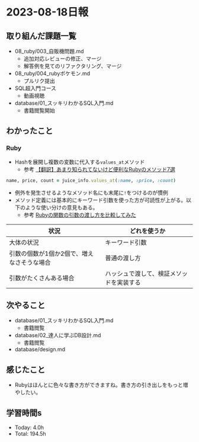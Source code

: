 # 2023-08-18日報

## 取り組んだ課題一覧
* 08_ruby/003_自販機問題.md
  * 追加対応レビューの修正、マージ
  * 解答例を見てのリファクタリング、マージ
* 08_ruby/004_rubyポケモン.md
  * プルリク提出
* SQL超入門コース
  * 動画視聴
* database/01_スッキリわかるSQL入門.md
  * 書籍閲覧開始

## わかったこと
### Ruby
* Hashを展開し複数の変数に代入する`values_at`メソッド
  * 参考 [【翻訳】あまり知られてないけど便利なRubyのメソッド7選](https://qiita.com/ayacai115/items/61e4bfed2171747cc6dd)
```rb
name, price, count = juice_info.values_at(:name, :price, :count)
```
* 例外を発生させるようなメソッド名にも末尾に`!`をつけるのが慣例
* メソッド定義には基本的にキーワード引数を使った方が可読性が上がる。以下のような使い分けの意見もある。
  * 参考 [Rubyの関数の引数の渡し方を比較してみた](https://zenn.dev/tekihei2317/articles/25217f2e89687a)

|状況|どれを使うか|
|---|---|
|大体の状況|キーワード引数|
|引数の個数が1個か2個で、増えなさそうな場合|	普通の渡し方|
|引数がたくさんある場合|ハッシュで渡して、検証メソッドを実装する|

## 次やること
* database/01_スッキリわかるSQL入門.md
  * 書籍閲覧
* database/02_達人に学ぶDB設計.md
  * 書籍閲覧
* database/design.md

## 感じたこと
* Rubyはほんとに色々な書き方ができますね。書き方の引き出しをもっと増やしたい。

## 学習時間s
* Today: 4.0h
* Total: 194.5h